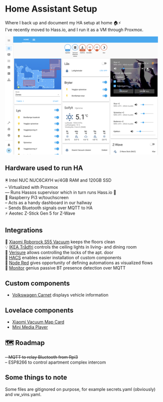 # Home Assistant Setup 

Where I back up and document my HA setup at home 🏠⚡️  
I've recently moved to Hass.io, and I run it as a VM through Proxmox.  

![Screenshot of the main page](https://raw.githubusercontent.com/dahlmo/homeassistant-home/master/img/screenshot1.png)  

## Hardware used to run HA 
🖲 Intel NUC NUC6CAYH w/4GB RAM and 120GB SSD  
– Virtualized with Proxmox  
–– Runs Hassos supervisor which in turn runs Hass.io 🐳  
🍒 Raspberry Pi3 w/touchscreen  
– Acts as a handy dashboard in our hallway  
– Sends Bluetooth signals over MQTT to HA  
⚡️ Aeotec Z-Stick Gen 5 for Z-Wave  

## Integrations 
🧹 [Xiaomi Roborock S55 Vacuum](https://www.home-assistant.io/integrations/vacuum.xiaomi_miio/) keeps the floors clean  
💡 [IKEA Trådfri](https://www.home-assistant.io/integrations/tradfri) controls the ceiling lights in living- and dining room  
🚨 [Verisure](https://www.home-assistant.io/integrations/verisure) allows controlling the locks of the apt. door  
🏡 [HACS](https://github.com/hacs/integration) enables easier installation of custom components  
🔴 [Node Red](https://nodered.org/) gives opportunity of defining automations as visualized flows  
🔵 [Monitor](https://github.com/andrewjfreyer/monitor) genius passive BT presence detection over MQTT  

## Custom components
- [Volkswagen Carnet](https://github.com/robinostlund/volkswagencarnet) displays vehicle information  

## Lovelace components
- [Xiaomi Vacuum Map Card](https://github.com/PiotrMachowski/lovelace-xiaomi-vacuum-map-card)  
- [Mini Media Player](https://github.com/kalkih/mini-media-player)  

## 🗺 Roadmap
~~– MQTT to relay Bluetooth from Rpi3~~  
– ESP8266 to control apartment complex intercom  

## Some things to note
Some files are gitignored on purpose, for example secrets.yaml (obviously) and vw_vins.yaml.  